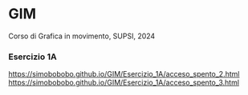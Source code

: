 # GIM
Corso di Grafica in movimento, SUPSI, 2024

### Esercizio 1A
https://simobobobo.github.io/GIM/Esercizio_1A/acceso_spento_2.html
https://simobobobo.github.io/GIM/Esercizio_1A/acceso_spento_3.html
